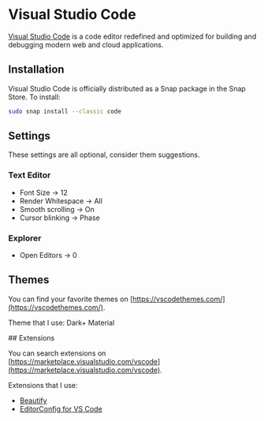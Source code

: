 # Visual Studio Code

[Visual Studio Code](https://code.visualstudio.com/) is a code editor
redefined and optimized for building and debugging modern web and cloud
applications.

## Installation

Visual Studio Code is officially distributed as a Snap package in the
Snap Store. To install:

```bash
sudo snap install --classic code
```

## Settings

These settings are all optional, consider them suggestions.

### Text Editor

* Font Size -> 12
* Render Whitespace -> All
* Smooth scrolling -> On
* Cursor blinking -> Phase

### Explorer

* Open Editors -> 0

## Themes

You can find your favorite themes on
[https://vscodethemes.com/](https://vscodethemes.com/).

Theme that I use: Dark+ Material

## Extensions

You can search extensions on
[https://marketplace.visualstudio.com/vscode](https://marketplace.visualstudio.com/vscode).

Extensions that I use:

* [Beautify](https://marketplace.visualstudio.com/items?itemName=HookyQR.beautify)
* [EditorConfig for VS Code](https://marketplace.visualstudio.com/items?itemName=EditorConfig.EditorConfig)
